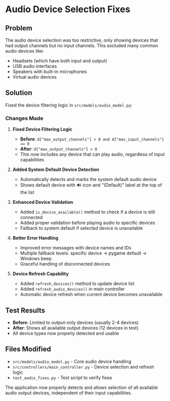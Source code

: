 # Audio Device Selection Fixes

## Problem

The audio device selection was too restrictive, only showing devices that had output channels but no input channels. This excluded many common audio devices like:

- Headsets (which have both input and output)
- USB audio interfaces
- Speakers with built-in microphones
- Virtual audio devices

## Solution

Fixed the device filtering logic in `src/models/audio_model.py`:

### Changes Made

1. **Fixed Device Filtering Logic**
   - **Before**: `d["max_output_channels"] > 0 and d["max_input_channels"] == 0`
   - **After**: `d["max_output_channels"] > 0`
   - This now includes any device that can play audio, regardless of input capabilities

2. **Added System Default Device Detection**
   - Automatically detects and marks the system default audio device
   - Shows default device with 🔊 icon and "(Default)" label at the top of the list

3. **Enhanced Device Validation**
   - Added `is_device_available()` method to check if a device is still connected
   - Added proper validation before playing audio to specific devices
   - Fallback to system default if selected device is unavailable

4. **Better Error Handling**
   - Improved error messages with device names and IDs
   - Multiple fallback levels: specific device → pygame default → Windows beep
   - Graceful handling of disconnected devices

5. **Device Refresh Capability**
   - Added `refresh_devices()` method to update device list
   - Added `refresh_audio_devices()` in main controller
   - Automatic device refresh when current device becomes unavailable

## Test Results

- **Before**: Limited to output-only devices (usually 2-4 devices)
- **After**: Shows all available output devices (12 devices in test)
- All device types now properly detected and usable

## Files Modified

- `src/models/audio_model.py` - Core audio device handling
- `src/controllers/main_controller.py` - Device selection and refresh logic
- `test_audio_fixes.py` - Test script to verify fixes

The application now properly detects and allows selection of all available audio output devices, independent of their input capabilities.
